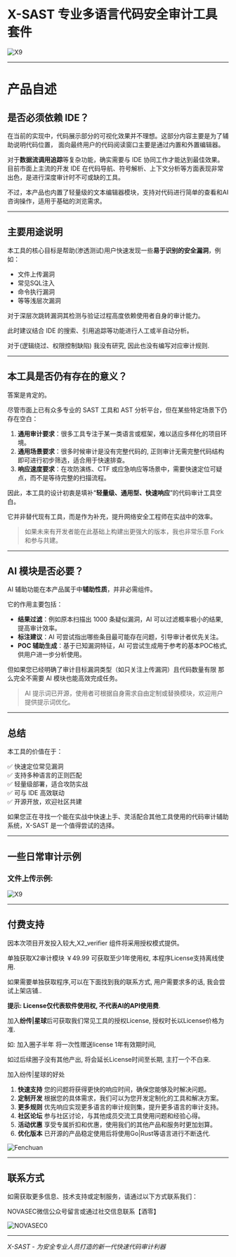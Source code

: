 # X-SAST 专业多语言代码安全审计工具套件
![X9](./doc/X-SAST.png)

---

# 产品自述

## 是否必须依赖 IDE？

在当前的实现中，代码展示部分的可视化效果并不理想。这部分内容主要是为了辅助说明代码位置，
面向最终用户的代码阅读窗口主要是通过内置和外置编辑器。

对于**数据流调用追踪**等复杂功能，确实需要与 IDE 协同工作才能达到最佳效果。目前市面上主流的开发 IDE 在代码导航、符号解析、上下文分析等方面表现非常出色，是进行深度审计时不可或缺的工具。

不过，本产品也内置了轻量级的文本编辑器模块，支持对代码进行简单的查看和AI咨询操作，适用于基础的浏览需求。

---

## 主要用途说明

本工具的核心目标是帮助(渗透测试)用户快速发现一些**易于识别的安全漏洞**，例如：

- 文件上传漏洞
- 常见SQL注入
- 命令执行漏洞
- 等等浅层次漏洞

对于深层次跳转漏洞其检测与验证过程高度依赖使用者自身的审计能力。

此时建议结合 IDE 的搜索、引用追踪等功能进行人工或半自动分析。

对于(逻辑绕过、权限控制缺陷) 我没有研究, 因此也没有编写对应审计规则.

---

## 本工具是否仍有存在的意义？

答案是肯定的。

尽管市面上已有众多专业的 SAST 工具和 AST 分析平台，但在某些特定场景下仍存在空白：

1. **通用审计要求**：很多工具专注于某一类语言或框架，难以适应多样化的项目环境。
2. **通用场景要求**：很多时候审计是没有完整代码的, 正则审计无需完整代码结构即可进行初步筛选，适合用于快速排查。
3. **响应速度要求**：在攻防演练、CTF 或应急响应等场景中，需要快速定位可疑点，而不是等待完整的扫描流程。

因此，本工具的设计初衷是填补“**轻量级、通用型、快速响应**”的代码审计工具空白。

它并非替代现有工具，而是作为补充，提升网络安全工程师在实战中的效率。

> 如果未来有开发者能在此基础上构建出更强大的版本，我也非常乐意 Fork 和参与共建。

---

## AI 模块是否必要？

AI 辅助功能在本产品属于中**辅助性质**，并非必需组件。

它的作用主要包括：

- **结果过滤**：例如原本扫描出 1000 条疑似漏洞，AI 可以过滤概率极小的结果, 提高审计效率。
- **标注建议**：AI 可尝试指出哪些条目最可能存在问题，引导审计者优先关注。
- **POC 辅助生成**：基于已知漏洞特征，AI 可尝试生成用于参考的基本POC格式, 供用户进一步分析使用。

但如果您已经明确了审计目标漏洞类型（如只关注上传漏洞）且代码数量有限 那么完全不需要 AI 模块也能高效完成任务。

> AI 提示词已开源，使用者可根据自身需求自由定制或替换模块，欢迎用户提供提示词优化。

---

## 总结

本工具的价值在于：

✅ 快速定位常见漏洞  
✅ 支持多种语言的正则匹配  
✅ 轻量级部署，适合攻防实战  
✅ 可与 IDE 高效联动  
✅ 开源开放，欢迎社区共建  

如果您正在寻找一个能在实战中快速上手、灵活配合其他工具使用的代码审计辅助系统，X-SAST 是一个值得尝试的选择。

--- 


## 一些日常审计示例

### 文件上传示例:
![X9](./doc/DEMO-.NET-FU.png)

---

## 付费支持
因本次项目开发投入较大,X2_verifier 组件将采用授权模式提供。

单独获取X2审计模块 ￥49.99 可获取至少1年使用权, 本程序License支持离线使用.

如果需要单独获取程序,可以在下面找到我的联系方式, 用户需要求多的话, 我会尝试上架店铺..

**提示: License仅代表软件使用权, 不代表AI的API使用费**.

加入**纷传|星球**后可获取我们常见工具的授权License, 授权时长以License价格为准. 

如: 加入圈子半年 将一次性赠送license 1年有效期时间, 

如过后续圈子没有其他产出, 将会延长License时间至长期, 主打一个不白来.

加入纷传|星球的好处
1. **快速支持** 您的问题将获得更快的响应时间，确保您能够及时解决问题。
2. **定制开发** 根据您的具体需求，我们可以为您开发定制化的工具和解决方案。
3. **更多规则** 优先响应实现更多语言的审计规则集，提升更多语言的审计支持。
4. **社区论坛** 参与社区讨论，与其他成员交流工具使用问题和经验心得。
5. **活动优惠** 享受专属折扣和优惠，使用我们的其他产品和服务时更加划算。
6. **优化版本** 已开源的产品稳定使用后将使用Go|Rust等语言进行不断迭代.

![Fenchuan](https://raw.githubusercontent.com/winezer0/mypics/refs/heads/main/fenchuan1.jpg)

---

## 联系方式
如需获取更多信息、技术支持或定制服务，请通过以下方式联系我们：

NOVASEC微信公众号留言或通过社交信息联系【酒零】

![NOVASEC0](https://raw.githubusercontent.com/winezer0/mypics/refs/heads/main/NOVASEC0.jpg)

---

*X-SAST - 为安全专业人员打造的新一代快速代码审计利器*

